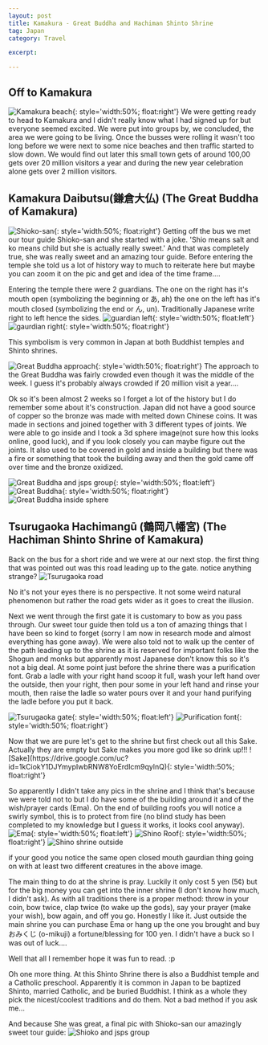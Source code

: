 ```yaml
---
layout: post
title: Kamakura - Great Buddha and Hachiman Shinto Shrine
tag: Japan
category: Travel

excerpt: 

---
```


## Off to Kamakura

![Kamakura beach](https://drive.google.com/uc?id=1lPDnYtc4RDfv33ial3p9-rFgePw06tF5yg){: style='width:50%; float:right'}
We were getting ready to head to Kamakura and I didn't really know what I had signed up for but everyone seemed excited. We were put into groups by, we concluded, the area we were going to be living. Once the busses were rolling it wasn't too long before we were next to some nice beaches and then traffic started to slow down. We would find out later this small town gets of around 100,00 gets over 20 million visitors a year and during the new year celebration alone gets over 2 million visitors.

## Kamakura Daibutsu(鎌倉大仏) (The Great Buddha of Kamakura)

![Shioko-san](https://drive.google.com/uc?id=1ZDH6lj8CmUaI_4G9CPHs_OfBGQbFRBPvvQ){: style='width:50%; float:right'}
Getting off the bus we met our tour guide Shioko-san and she started with a joke. 'Shio means salt and ko means child but she is actually really sweet.'  And that was completely true, she was really sweet and an amazing tour guide. Before entering the temple she told us a lot of history way to much to reiterate here but maybe you can zoom it on the pic and get and idea of the time frame....

Entering the temple there were 2 guardians. The one on the right has it's mouth open (symbolizing the beginning or あ, ah) the one on the left has it's mouth closed (symbolizing the end or ん, un). Traditionally Japanese write right to left hence the sides.
![guardian left](https://drive.google.com/uc?id=1XZ_JiqkK9c1cRsh6wFN_ew96NP-4EmeoWg){: style='width:50%; float:left'}
![gaurdian right](https://drive.google.com/uc?id=1IkeycSoQFL5U7w-59cSHIGg202i4m165LQ){: style='width:50%; float:right'}
<div style="clear: both;"></div>
This symbolism is very common in Japan at both Buddhist temples and Shinto shrines.

![Great Buddha approach](https://drive.google.com/uc?id=1BCJrrNCFZfMBbzawZ1r5q-Aver8gjel3mg){: style='width:50%; float:right'}
The approach to the Great Buddha was fairly crowded even though it was the middle of the week. I guess it's probably always crowded if 20 million visit a year....

Ok so it's been almost 2 weeks so I forget a lot of the history but I do remember some about it's construction. Japan did not have a good source of copper so the bronze was made with melted down Chinese coins. It was made in sections and joined together with 3 different types of joints. We were able to go inside and I took a 3d sphere image(not sure how this looks online, good luck), and if you look closely you can maybe figure out the joints. It also used to be covered in gold and inside a building but there was a fire or something that took the building away and then the gold came off over time and the bronze oxidized.

![Great Buddha and jsps group](https://drive.google.com/uc?id=1rDxKFpx4ZpdNqQLdKzw5ovBIzc-ISggQmA){: style='width:50%; float:left'}
![Great Buddha](https://drive.google.com/uc?id=1NjlRco3LhEbILLkESPI0GzPThIMAJe2ElQ){: style='width:50%; float:right'}
![Great Buddha inside sphere](https://drive.google.com/uc?id=1Gx8OQjl5vA9WdnsdHvzwOJ7osvg3mNssdg)
<div style="clear: both;"></div>

## Tsurugaoka Hachimangū (鶴岡八幡宮) (The Hachiman Shinto Shrine of Kamakura)

Back on the bus for a short ride and we were at our next stop. the first thing that was pointed out was this road leading up to the gate. notice anything strange?
![Tsurugaoka road](https://drive.google.com/uc?id=1ETIArWn_Mg96KKEIYb4P4o5ElMSwW8SETg)

No it's not your eyes there is no perspective. It not some weird natural phenomenon but rather the road gets wider as it goes to creat the illusion.

Next we went through the first gate it is customary to bow  as you pass through. Our sweet tour guide then told us a ton of amazing things that I have been so kind to forget (sorry I am now in research mode and almost everything has gone away).
We were also told not to walk up the center of the path leading up to the shrine as it is reserved for important folks like the Shogun and monks but apparently most Japanese don't know this so it's not a big deal. At some point just before the shrine there was a purification font. Grab a ladle with your right hand scoop it full, wash your left hand over the outside, then your right, then pour some in your left hand and rinse your mouth, then raise the ladle so water pours over​ it and your hand purifying the ladle before you put it back.

![Tsurugaoka gate](https://drive.google.com/uc?id=1tBKKVCVLCWh45CarL3mY39QLaQ13FRMIxA){: style='width:50%; float:left'}
![Purification font](https://drive.google.com/uc?id=1X1CY9d4Aw7RK2aFrzAlS0Wht-Rl2SODlRQ){: style='width:50%; float:right'}
<div style="clear: both;"></div>
Now that we are pure let's get to the shrine but first check out all this Sake. Actually they are empty but Sake makes you more god like so drink up!!!
![Sake](https://drive.google.com/uc?id=1kCiokY1DJYmypIwbRNW8YoErdlcm9qylnQ){: style='width:50%; float:right'}
<div style="clear: both;"></div>

So apparently I didn't take any pics in the shrine and I think that's because we were told not to but I do have some of the building around it and of the wish/prayer cards (Ema). On the end of building roofs you will notice a swirly symbol, this is to protect from fire (no blind study has been completed to my knowledge but I guess it works, it looks cool anyway). 
![Ema](https://drive.google.com/uc?id=1As1m1WCwPIgwuP_vrOtG7yoVwoey6n5E1g){: style='width:50%; float:left'}
![Shino Roof](https://drive.google.com/uc?id=1Etin6KAKaYv0KWfAAWlfIlowqN_UTkD9AA){: style='width:50%; float:right'}
![Shino shrine outside](https://drive.google.com/uc?id=1u5dIIDvtQEAUnV2OBscpBcvq0rzifWpr-Q)
<div style="clear: both;"></div>
if your good you notice the same open closed mouth gaurdian thing going on with at least two different creatures in the above image.

The main thing to do at the shrine is pray. Luckily it only cost 5 yen (5¢) but for the big money you can get into the inner shrine (I don't know how much, I didn't ask). As with all traditions there is a proper method: throw in your coin, bow twice, clap twice (to wake up the gods), say your prayer (make your wish), bow again, and off you go. Honestly I like it. Just outside the main shrine you can purchase Ema or hang up the one you brought and buy おみくじ (o-mikuji) a fortune/blessing for 100 yen. I didn't have a buck so I was out of luck....

Well that all I remember hope it was fun to read. :p

Oh one more thing. At this Shinto Shrine there is also a Buddhist temple and a Catholic preschool. Apparently it is common in Japan to be baptized Shinto, married Catholic, and be buried Buddhist. I think as a whole they pick the nicest​/coolest traditions and do them. Not a bad method if you ask me...

And because She was great, a final pic with Shioko-san our amazingly sweet tour guide:
![Shioko and jsps group](https://drive.google.com/uc?id=1A9_uk7-7J_-dMad7AxVaBAs9Hh1h23kzEA)
